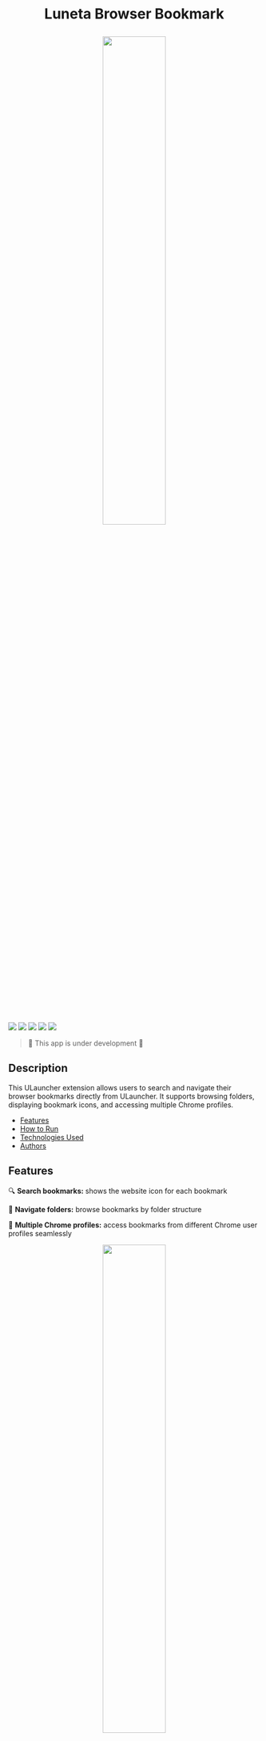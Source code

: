 <h1 align="center"> 
  <p>Luneta Browser Bookmark</p>
  <img src="https://github.com/user-attachments/assets/120576c9-7d8e-48e9-a20a-3f6a43c2ff15" width="50%"> 
</h1> 

<p> 
  <img src="https://img.shields.io/badge/Release-Oct%202025-green">  
  <img src="https://img.shields.io/badge/Version-0.1.0-blue">  
  <img src="https://img.shields.io/badge/Status-Open-brightgreen">  
  <img src="https://img.shields.io/badge/Browser-Chrome-red">  
  <img src="https://img.shields.io/github/stars/MateusPitura/luneta-browser-bookmark?style=social"> 
</p> 

> :construction: This app is under development :construction: 

## Description

This ULauncher extension allows users to search and navigate their browser bookmarks directly from ULauncher. It supports browsing folders, displaying bookmark icons, and accessing multiple Chrome profiles.

- [Features](#features)
- [How to Run](#how-to-run)
- [Technologies Used](#technologies-used)
- [Authors](#authors)

## Features 

🔍 **Search bookmarks:** shows the website icon for each bookmark

📂 **Navigate folders:** browse bookmarks by folder structure

👥 **Multiple Chrome profiles:** access bookmarks from different Chrome user profiles seamlessly

<p align="center"> 
  <img src="https://github.com/user-attachments/assets/0c97dbcd-b3f3-4038-8363-9ba6ea1dfe75" width="50%"> 
</p> 

## How to Run

1. In [Ulauncher](https://ulauncher.io/) app settings add an extension with the link [https://github.com/MateusPitura/luneta-browser-bookmark](https://github.com/MateusPitura/luneta-browser-bookmark)

## Technologies Used

:heavy_check_mark: Python 

## Authors 

| Mateus Pitura | 
|------|
| <p align="center"><img src="https://avatars.githubusercontent.com/u/119008106" width="100" height="100"></p> |  
| <a href="https://www.linkedin.com/in/mateuspitura/"><img src="https://img.shields.io/badge/LinkedIn-0077B5?style=for-the-badge&logo=linkedin&goColor=white"> |
